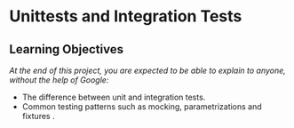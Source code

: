 # Unittests and Integration Tests

## Learning Objectives

*At the end of this project, you are expected to be able to explain to anyone, without the help of Google:*

  * The difference between unit and integration tests.
  * Common testing patterns such as mocking, parametrizations and fixtures
.

